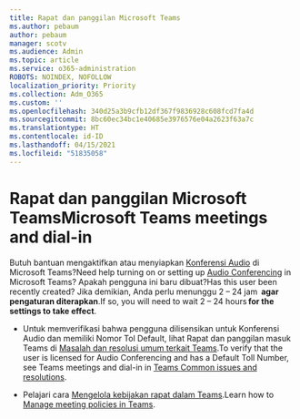 ```yaml
---
title: Rapat dan panggilan Microsoft Teams
ms.author: pebaum
author: pebaum
manager: scotv
ms.audience: Admin
ms.topic: article
ms.service: o365-administration
ROBOTS: NOINDEX, NOFOLLOW
localization_priority: Priority
ms.collection: Adm_O365
ms.custom: ''
ms.openlocfilehash: 340d25a3b9cfb12df367f9836928c608fcd7fa4d
ms.sourcegitcommit: 8bc60ec34bc1e40685e3976576e04a2623f63a7c
ms.translationtype: HT
ms.contentlocale: id-ID
ms.lasthandoff: 04/15/2021
ms.locfileid: "51835058"
---
```

# <a name="microsoft-teams-meetings-and-dial-in"></a><span data-ttu-id="a6691-102">Rapat dan panggilan Microsoft Teams</span><span class="sxs-lookup"><span data-stu-id="a6691-102">Microsoft Teams meetings and dial-in</span></span>

<span data-ttu-id="a6691-103">Butuh bantuan mengaktifkan atau menyiapkan [Konferensi Audio](https://docs.microsoft.com/microsoftteams/audio-conferencing-in-office-365) di Microsoft Teams?</span><span class="sxs-lookup"><span data-stu-id="a6691-103">Need help turning on or setting up [Audio Conferencing](https://docs.microsoft.com/microsoftteams/audio-conferencing-in-office-365) in Microsoft Teams?</span></span> <span data-ttu-id="a6691-104">Apakah pengguna ini baru dibuat?</span><span class="sxs-lookup"><span data-stu-id="a6691-104">Has this user been recently created?</span></span> <span data-ttu-id="a6691-105">Jika demikian, Anda perlu menunggu 2 – 24 jam  **agar pengaturan diterapkan**.</span><span class="sxs-lookup"><span data-stu-id="a6691-105">If so, you will need to wait 2 – 24 hours **for the settings to take effect**.</span></span>

- <span data-ttu-id="a6691-106">Untuk memverifikasi bahwa pengguna dilisensikan untuk Konferensi Audio dan memiliki Nomor Tol Default, lihat Rapat dan panggilan masuk Teams di [Masalah dan resolusi umum terkait Teams](https://docs.microsoft.com/microsoftteams/known-issues).</span><span class="sxs-lookup"><span data-stu-id="a6691-106">To verify that the user is licensed for Audio Conferencing and has a Default Toll Number, see Teams meetings and dial-in in [Teams Common issues and resolutions](https://docs.microsoft.com/microsoftteams/known-issues).</span></span>

- <span data-ttu-id="a6691-107">Pelajari cara [Mengelola kebijakan rapat dalam Teams](https://docs.microsoft.com/microsoftteams/meeting-policies-in-teams).</span><span class="sxs-lookup"><span data-stu-id="a6691-107">Learn how to [Manage meeting policies in Teams](https://docs.microsoft.com/microsoftteams/meeting-policies-in-teams).</span></span> 

